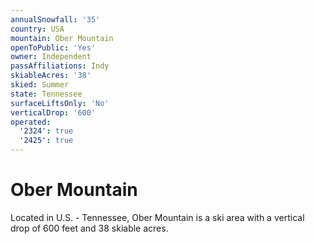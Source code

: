 ```yaml
---
annualSnowfall: '35'
country: USA
mountain: Ober Mountain
openToPublic: 'Yes'
owner: Independent
passAffiliations: Indy
skiableAcres: '38'
skied: Summer
state: Tennessee
surfaceLiftsOnly: 'No'
verticalDrop: '600'
operated:
  '2324': true
  '2425': true
---
```



# Ober Mountain

Located in U.S. - Tennessee, Ober Mountain is a ski area with a vertical drop of 600 feet and 38 skiable acres.
